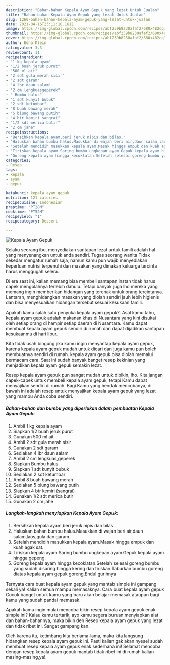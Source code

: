 ```yaml
---
description: "Bahan-bahan Kepala Ayam Gepuk yang lezat Untuk Jualan"
title: "Bahan-bahan Kepala Ayam Gepuk yang lezat Untuk Jualan"
slug: 1260-bahan-bahan-kepala-ayam-gepuk-yang-lezat-untuk-jualan
date: 2021-04-16T23:11:18.161Z
image: https://img-global.cpcdn.com/recipes/abf259b8230afaf2/680x482cq70/kepala-ayam-gepuk-foto-resep-utama.jpg
thumbnail: https://img-global.cpcdn.com/recipes/abf259b8230afaf2/680x482cq70/kepala-ayam-gepuk-foto-resep-utama.jpg
cover: https://img-global.cpcdn.com/recipes/abf259b8230afaf2/680x482cq70/kepala-ayam-gepuk-foto-resep-utama.jpg
author: Edna Klein
ratingvalue: 3.3
reviewcount: 11
recipeingredient:
- "1 kg kepala ayam"
- "1/2 buah jeruk purut"
- "500 ml ait"
- "2 sdt gula merah sisir"
- "2 sdt garam"
- "4 lbr daun salam"
- "2 cm lengkuasgeperek"
- " Bumbu halus"
- "1 sdt kunyit bubuk"
- "2 sdt ketumbar"
- "8 buah bawang merah"
- "5 biung bawang putih"
- "4 btr kemiri sangrai"
- "1/2 sdt merica butir"
- "2 cm jahe"
recipeinstructions:
- "Bersihkan kepala ayam,beri jeruk nipis dan bilas."
- "Haluskan bahan bumbu halus.Masukkan di wajan beri air,daun salam,laos,gula dan garam."
- "Setelah mendidih masukkan kepala ayam.Masak hingga empuk dan kuah agak sat."
- "Tiriskan kepala ayam.Saring bumbu ungkepan ayam.Gepuk kepala ayam hingga gepeng."
- "Goreng kepala ayam hingga kecoklatan.Setelah selesai goreng bumbu yang sudah disaring hingga kering dan tiriskan.Taburkan bumbu goreng diatas kepala ayam gepuk goreng.Endul gurihnya"
categories:
- Resep
tags:
- kepala
- ayam
- gepuk

katakunci: kepala ayam gepuk 
nutrition: 121 calories
recipecuisine: Indonesian
preptime: "PT28M"
cooktime: "PT52M"
recipeyield: "1"
recipecategory: Dessert

---
```



![Kepala Ayam Gepuk](https://img-global.cpcdn.com/recipes/abf259b8230afaf2/680x482cq70/kepala-ayam-gepuk-foto-resep-utama.jpg)

Selaku seorang ibu, menyediakan santapan lezat untuk famili adalah hal yang menyenangkan untuk anda sendiri. Tugas seorang  wanita Tidak sekedar mengatur rumah saja, namun kamu pun wajib menyediakan keperluan nutrisi terpenuhi dan masakan yang dimakan keluarga tercinta harus menggugah selera.

Di era  saat ini, kalian memang bisa membeli santapan instan tidak harus capek mengolahnya terlebih dahulu. Tetapi banyak juga lho mereka yang memang ingin memberikan hidangan yang terenak untuk orang tercintanya. Lantaran, menghidangkan masakan yang diolah sendiri jauh lebih higienis dan bisa menyesuaikan hidangan tersebut sesuai kesukaan famili. 



Apakah kamu salah satu penyuka kepala ayam gepuk?. Asal kamu tahu, kepala ayam gepuk adalah makanan khas di Nusantara yang kini disukai oleh setiap orang di hampir setiap daerah di Nusantara. Kamu dapat membuat kepala ayam gepuk sendiri di rumah dan dapat dijadikan santapan kesukaanmu di hari libur.

Kita tidak usah bingung jika kamu ingin menyantap kepala ayam gepuk, karena kepala ayam gepuk mudah untuk dicari dan juga kamu pun boleh membuatnya sendiri di rumah. kepala ayam gepuk bisa diolah memalui bermacam cara. Saat ini sudah banyak banget resep kekinian yang menjadikan kepala ayam gepuk semakin lezat.

Resep kepala ayam gepuk pun sangat mudah untuk dibikin, lho. Kita jangan capek-capek untuk membeli kepala ayam gepuk, tetapi Kamu dapat menyajikan sendiri di rumah. Bagi Kamu yang hendak mencobanya, di bawah ini adalah resep untuk menyajikan kepala ayam gepuk yang lezat yang mampu Anda coba sendiri.

<!--inarticleads1-->

##### Bahan-bahan dan bumbu yang diperlukan dalam pembuatan Kepala Ayam Gepuk:

1. Ambil 1 kg kepala ayam
1. Siapkan 1/2 buah jeruk purut
1. Gunakan 500 ml ait
1. Ambil 2 sdt gula merah sisir
1. Gunakan 2 sdt garam
1. Sediakan 4 lbr daun salam
1. Ambil 2 cm lengkuas,geperek
1. Siapkan  Bumbu halus
1. Siapkan 1 sdt kunyit bubuk
1. Sediakan 2 sdt ketumbar
1. Ambil 8 buah bawang merah
1. Sediakan 5 biung bawang putih
1. Siapkan 4 btr kemiri (sangrai)
1. Gunakan 1/2 sdt merica butir
1. Gunakan 2 cm jahe




<!--inarticleads2-->

##### Langkah-langkah menyiapkan Kepala Ayam Gepuk:

1. Bersihkan kepala ayam,beri jeruk nipis dan bilas.
1. Haluskan bahan bumbu halus.Masukkan di wajan beri air,daun salam,laos,gula dan garam.
1. Setelah mendidih masukkan kepala ayam.Masak hingga empuk dan kuah agak sat.
1. Tiriskan kepala ayam.Saring bumbu ungkepan ayam.Gepuk kepala ayam hingga gepeng.
1. Goreng kepala ayam hingga kecoklatan.Setelah selesai goreng bumbu yang sudah disaring hingga kering dan tiriskan.Taburkan bumbu goreng diatas kepala ayam gepuk goreng.Endul gurihnya




Ternyata cara buat kepala ayam gepuk yang mantab simple ini gampang sekali ya! Kalian semua mampu memasaknya. Cara buat kepala ayam gepuk Cocok banget untuk kamu yang baru akan belajar memasak ataupun bagi kamu yang sudah pandai memasak.

Apakah kamu ingin mulai mencoba bikin resep kepala ayam gepuk enak simple ini? Kalau kamu tertarik, ayo kamu segera buruan menyiapkan alat dan bahan-bahannya, maka bikin deh Resep kepala ayam gepuk yang lezat dan tidak ribet ini. Sangat gampang kan. 

Oleh karena itu, ketimbang kita berlama-lama, maka kita langsung hidangkan resep kepala ayam gepuk ini. Pasti kalian gak akan nyesel sudah membuat resep kepala ayam gepuk enak sederhana ini! Selamat mencoba dengan resep kepala ayam gepuk mantab tidak ribet ini di rumah kalian masing-masing,ya!.

